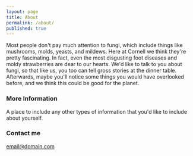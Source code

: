 ```yaml
---
layout: page
title: About
permalink: /about/
published: true
---
```


Most people don't pay much attention to fungi, which include things like mushrooms, molds, yeasts, and mildews. Here at Cornell we think they're pretty fascinating. In fact, even the most disgusting foot diseases and moldy strawberries are dear to our hearts. We'd like to talk to you about fungi, so that like us, you too can tell gross stories at the dinner table. Afterwards, maybe you'll notice some things you would have overlooked before, and we think this could be good for the planet.

### More Information

A place to include any other types of information that you'd like to include about yourself.

### Contact me

[email@domain.com](mailto:email@domain.com)
